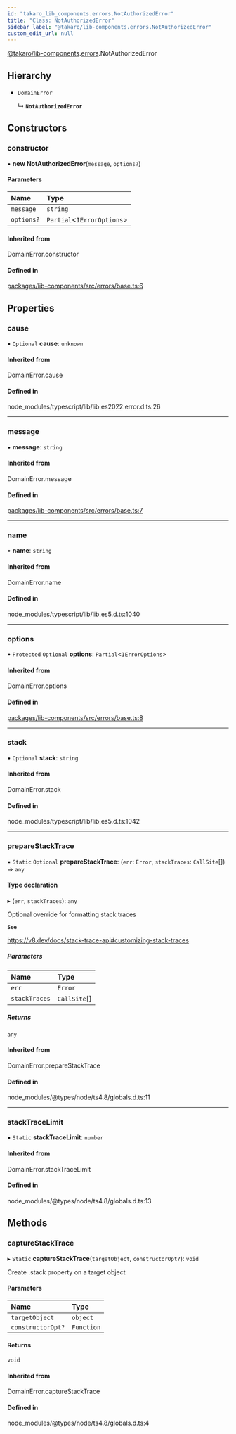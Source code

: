 ```yaml
---
id: "takaro_lib_components.errors.NotAuthorizedError"
title: "Class: NotAuthorizedError"
sidebar_label: "@takaro/lib-components.errors.NotAuthorizedError"
custom_edit_url: null
---
```


[@takaro/lib-components](../modules/takaro_lib_components.md).[errors](../namespaces/takaro_lib_components.errors.md).NotAuthorizedError

## Hierarchy

- `DomainError`

  ↳ **`NotAuthorizedError`**

## Constructors

### constructor

• **new NotAuthorizedError**(`message`, `options?`)

#### Parameters

| Name | Type |
| :------ | :------ |
| `message` | `string` |
| `options?` | `Partial`<`IErrorOptions`\> |

#### Inherited from

DomainError.constructor

#### Defined in

[packages/lib-components/src/errors/base.ts:6](https://github.com/niekcandaele/Takaro/blob/91fb19b/packages/lib-components/src/errors/base.ts#L6)

## Properties

### cause

• `Optional` **cause**: `unknown`

#### Inherited from

DomainError.cause

#### Defined in

node_modules/typescript/lib/lib.es2022.error.d.ts:26

___

### message

• **message**: `string`

#### Inherited from

DomainError.message

#### Defined in

[packages/lib-components/src/errors/base.ts:7](https://github.com/niekcandaele/Takaro/blob/91fb19b/packages/lib-components/src/errors/base.ts#L7)

___

### name

• **name**: `string`

#### Inherited from

DomainError.name

#### Defined in

node_modules/typescript/lib/lib.es5.d.ts:1040

___

### options

• `Protected` `Optional` **options**: `Partial`<`IErrorOptions`\>

#### Inherited from

DomainError.options

#### Defined in

[packages/lib-components/src/errors/base.ts:8](https://github.com/niekcandaele/Takaro/blob/91fb19b/packages/lib-components/src/errors/base.ts#L8)

___

### stack

• `Optional` **stack**: `string`

#### Inherited from

DomainError.stack

#### Defined in

node_modules/typescript/lib/lib.es5.d.ts:1042

___

### prepareStackTrace

▪ `Static` `Optional` **prepareStackTrace**: (`err`: `Error`, `stackTraces`: `CallSite`[]) => `any`

#### Type declaration

▸ (`err`, `stackTraces`): `any`

Optional override for formatting stack traces

**`See`**

https://v8.dev/docs/stack-trace-api#customizing-stack-traces

##### Parameters

| Name | Type |
| :------ | :------ |
| `err` | `Error` |
| `stackTraces` | `CallSite`[] |

##### Returns

`any`

#### Inherited from

DomainError.prepareStackTrace

#### Defined in

node_modules/@types/node/ts4.8/globals.d.ts:11

___

### stackTraceLimit

▪ `Static` **stackTraceLimit**: `number`

#### Inherited from

DomainError.stackTraceLimit

#### Defined in

node_modules/@types/node/ts4.8/globals.d.ts:13

## Methods

### captureStackTrace

▸ `Static` **captureStackTrace**(`targetObject`, `constructorOpt?`): `void`

Create .stack property on a target object

#### Parameters

| Name | Type |
| :------ | :------ |
| `targetObject` | `object` |
| `constructorOpt?` | `Function` |

#### Returns

`void`

#### Inherited from

DomainError.captureStackTrace

#### Defined in

node_modules/@types/node/ts4.8/globals.d.ts:4
